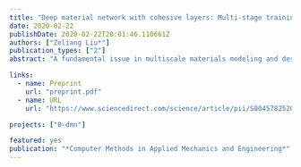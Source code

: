 ```yaml
---
title: "Deep material network with cohesive layers: Multi-stage training and interfacial failure analysis"
date: 2020-02-22
publishDate: 2020-02-22T20:01:46.110661Z
authors: ["Zeliang Liu*"]
publication_types: ["2"]
abstract: "A fundamental issue in multiscale materials modeling and design is the consideration of traction-separation behavior at the interface. By enriching the deep material network (DMN) with cohesive layers, the paper presents a novel data-driven material model which enables accurate and efficient prediction of multiscale responses for heterogeneous materials with interfacial effect. In the newly invoked cohesive building block, the fitting parameters have physical meanings related to the length scale and orientation of the cohesive layer. It is shown that the enriched material network can be effectively optimized via a multi-stage training strategy, with training data generated only from linear elastic direct numerical simulation (DNS). The extrapolation capability of the method to unknown material and loading spaces is demonstrated through the debonding analysis of a unidirectional fiber-reinforced composite, where the interface behavior is governed by an irreversible softening mixed-mode cohesive law. Its predictive accuracy is validated against the nonlinear path-dependent DNS results, and the reduction in computational time is particularly significant."

links:
  - name: Preprint
    url: "preprint.pdf"
  - name: URL
    url: "https://www.sciencedirect.com/science/article/pii/S0045782520300967"

projects: ["0-dmn"]

featured: yes
publication: "*Computer Methods in Applied Mechanics and Engineering*"
---
```


